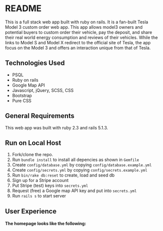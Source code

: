 # README

This is a full stack web app built with ruby on rails. It is a fan-built Tesla Model 3 custom order web app. This app allows model3 owners and potential buyers to custom order their vehicle, pay the deposit, and share their real world energy consumption and reviews of their vehicles. While the links to Model S and Model X redirect to the official site of Tesla, the app focus on the Model 3 and offers an interaction unique from that of Tesla.

## Technologies Used

* PSQL
* Ruby on rails
* Google Map API
* Javascript, jQuery, SCSS, CSS
* Bootstrap
* Pure CSS

## General Requirements

This web app was built with ruby 2.3 and rails 5.1.3.

## Run on Local Host

1. Fork/clone the repo.
2. Run `bundle install` to install all depencies as shown in `Gemfile`
3. Create `config/database.yml` by copying `config/database.example.yml`
4. Create `config/secrets.yml` by copying `config/secrets.example.yml`
5. Run `bin/rake db:reset` to create, load and seed db
6. Sign up for a Stripe account
7. Put Stripe (test) keys into `secrets.yml`
8. Request (free) a Google map API key and put into `secrets.yml`
9. Run `rails s` to start server

## User Experience

#### The homepage looks like the following:

